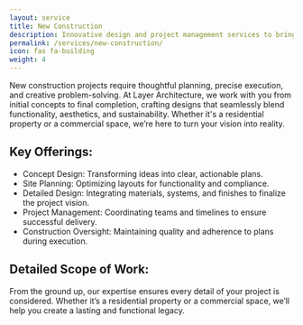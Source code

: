 ```yaml
---
layout: service
title: New Construction
description: Innovative design and project management services to bring your vision for a new space to life.
permalink: /services/new-construction/
icon: fas fa-building
weight: 4
---
```


New construction projects require thoughtful planning, precise execution, and creative problem-solving. At Layer Architecture, we work with you from initial concepts to final completion, crafting designs that seamlessly blend functionality, aesthetics, and sustainability. Whether it's a residential property or a commercial space, we’re here to turn your vision into reality.

## Key Offerings:
- Concept Design: Transforming ideas into clear, actionable plans.
- Site Planning: Optimizing layouts for functionality and compliance.
- Detailed Design: Integrating materials, systems, and finishes to finalize the project vision.
- Project Management: Coordinating teams and timelines to ensure successful delivery.
- Construction Oversight: Maintaining quality and adherence to plans during execution.

## Detailed Scope of Work:
From the ground up, our expertise ensures every detail of your project is considered. Whether it’s a residential property or a commercial space, we’ll help you create a lasting and functional legacy.